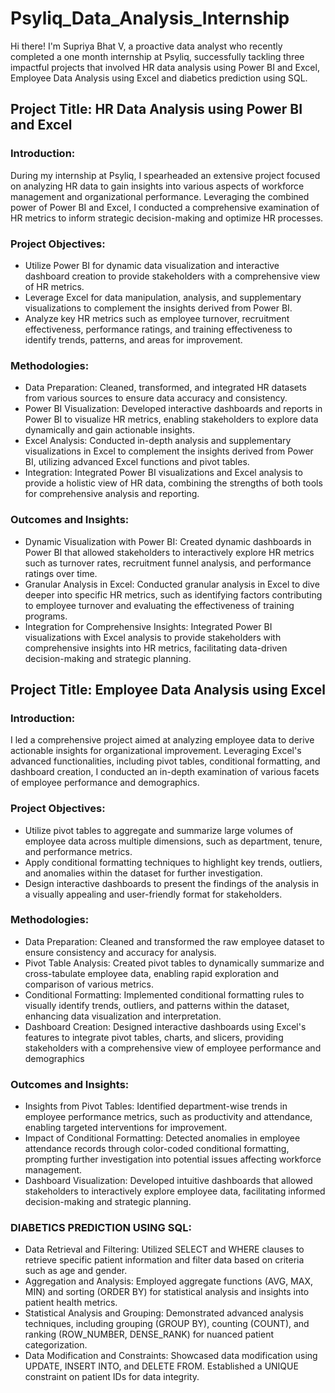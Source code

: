 # Psyliq_Data_Analysis_Internship
Hi there! I'm Supriya Bhat V, a proactive data analyst who recently completed a one month internship at Psyliq, successfully tackling three impactful projects
that involved HR data analysis using Power BI and Excel, Employee Data Analysis using Excel and diabetics prediction using SQL.

## Project Title: HR Data Analysis using Power BI and Excel

### Introduction:
During my internship at Psyliq, I spearheaded an extensive project focused on analyzing HR data to gain insights into various aspects of workforce management and organizational performance. Leveraging the combined power of Power BI and Excel, I conducted a comprehensive examination of HR metrics to inform strategic decision-making and optimize HR processes.

### Project Objectives:
- Utilize Power BI for dynamic data visualization and interactive dashboard creation to provide stakeholders with a comprehensive view of HR metrics.
- Leverage Excel for data manipulation, analysis, and supplementary visualizations to complement the insights derived from Power BI.
- Analyze key HR metrics such as employee turnover, recruitment effectiveness, performance ratings, and training effectiveness to identify trends, patterns, and areas for 
  improvement.

### Methodologies:
- Data Preparation: Cleaned, transformed, and integrated HR datasets from various sources to ensure data accuracy and consistency.
- Power BI Visualization: Developed interactive dashboards and reports in Power BI to visualize HR metrics, enabling stakeholders to explore data dynamically and gain 
  actionable insights.
- Excel Analysis: Conducted in-depth analysis and supplementary visualizations in Excel to complement the insights derived from Power BI, utilizing advanced Excel functions 
  and pivot tables.
- Integration: Integrated Power BI visualizations and Excel analysis to provide a holistic view of HR data, combining the strengths of both tools for comprehensive analysis 
  and reporting.
  
### Outcomes and Insights:
- Dynamic Visualization with Power BI: Created dynamic dashboards in Power BI that allowed stakeholders to interactively explore HR metrics such as turnover rates, 
  recruitment funnel analysis, and performance ratings over time.
- Granular Analysis in Excel: Conducted granular analysis in Excel to dive deeper into specific HR metrics, such as identifying factors contributing to employee turnover and 
  evaluating the effectiveness of training programs.
- Integration for Comprehensive Insights: Integrated Power BI visualizations with Excel analysis to provide stakeholders with comprehensive insights into HR metrics, 
  facilitating data-driven decision-making and strategic planning.

  
## Project Title: Employee Data Analysis using Excel

### Introduction:
I led a comprehensive project aimed at analyzing employee data to derive actionable insights for organizational improvement. Leveraging Excel's advanced functionalities, including pivot tables, conditional formatting, and dashboard creation, I conducted an in-depth examination of various facets of employee performance and demographics.

### Project Objectives:
- Utilize pivot tables to aggregate and summarize large volumes of employee data across multiple dimensions, such as department, tenure, and performance metrics.
- Apply conditional formatting techniques to highlight key trends, outliers, and anomalies within the dataset for further investigation.
- Design interactive dashboards to present the findings of the analysis in a visually appealing and user-friendly format for stakeholders.

### Methodologies:
- Data Preparation: Cleaned and transformed the raw employee dataset to ensure consistency and accuracy for analysis.
- Pivot Table Analysis: Created pivot tables to dynamically summarize and cross-tabulate employee data, enabling rapid exploration and comparison of various metrics.
- Conditional Formatting: Implemented conditional formatting rules to visually identify trends, outliers, and patterns within the dataset, enhancing data visualization and 
  interpretation.
- Dashboard Creation: Designed interactive dashboards using Excel's features to integrate pivot tables, charts, and slicers, providing stakeholders with a comprehensive view 
  of employee performance and demographics

### Outcomes and Insights:
- Insights from Pivot Tables: Identified department-wise trends in employee performance metrics, such as productivity and attendance, enabling targeted interventions for 
  improvement.
- Impact of Conditional Formatting: Detected anomalies in employee attendance records through color-coded conditional formatting, prompting further investigation into 
  potential issues affecting workforce management.
- Dashboard Visualization: Developed intuitive dashboards that allowed stakeholders to interactively explore employee data, facilitating informed decision-making and 
  strategic planning.
### DIABETICS PREDICTION USING SQL:
- Data Retrieval and Filtering: Utilized SELECT and WHERE clauses to retrieve specific patient information and filter data based on criteria such as age and gender.
- Aggregation and Analysis: Employed aggregate functions (AVG, MAX, MIN) and sorting (ORDER BY) for statistical analysis and insights into patient health metrics.
- Statistical Analysis and Grouping: Demonstrated advanced analysis techniques, including grouping (GROUP BY), counting (COUNT), and ranking (ROW_NUMBER, DENSE_RANK) for 
  nuanced patient categorization.
- Data Modification and Constraints: Showcased data modification using UPDATE, INSERT INTO, and DELETE FROM. Established a UNIQUE constraint on patient IDs for data 
  integrity. 
  
